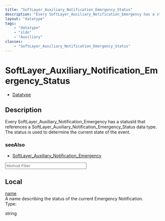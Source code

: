 ```yaml
---
title: "SoftLayer_Auxiliary_Notification_Emergency_Status"
description: "Every SoftLayer_Auxiliary_Notification_Emergency has a statusId that references a SoftLayer_Auxiliary_Notification_Emerg... "
layout: "datatype"
tags:
    - "datatype"
    - "sldn"
    - "Auxiliary"
classes:
    - "SoftLayer_Auxiliary_Notification_Emergency_Status"
---
```


# SoftLayer_Auxiliary_Notification_Emergency_Status
<div id='service-datatype'>
    <ul id='sldn-reference-tabs'>
        <li id='datatype'> <a href='/reference/datatypes/SoftLayer_Auxiliary_Notification_Emergency_Status' >Datatype</a></li>
    </ul>
</div>

## Description 
Every SoftLayer_Auxiliary_Notification_Emergency has a statusId that references a SoftLayer_Auxiliary_Notification_Emergency_Status data type.  The status is used to determine the current state of the event. 



### seeAlso

* [SoftLayer_Auxiliary_Notification_Emergency](/reference/services/SoftLayer_Auxiliary_Notification_Emergency )




<!-- Service Filer BEGIN -->
<div class="view-filters">
        <div class="clearfix">
            <div class="search-input-box">
                <input placeholder="Method Filter" onkeyup="titleSearch(inputId='prop-input', divId='properties', elementClass='prop-row')" 
                    type="text" id="prop-input" value="" size="30" maxlength="128" class="form-text">
            </div>
        </div>
</div>
<!-- Service Filer END -->

<div id="properties" class="content">
    <div id="localProperties" class="prop-content" >
        <h2>Local</h2>
                <div class='prop-row views-row'>
            <span class='views-field-title'>
                <a href="#name" name=name>name</a>
            </span>
            <div class='views-field-body'>A name describing the status of the current Emergency Notification. </div>
            <span class="type-label">Type:</span> 
            <div class='type-content'>
                <p>string</p>
            </div>
        </div>
            </div>
    </div>


